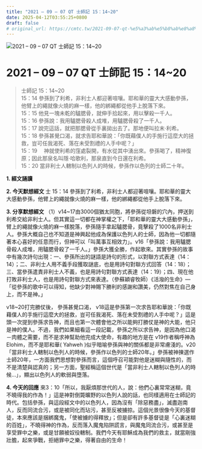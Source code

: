 ```yaml
---
title: "2021 – 09 – 07 QT 士師記 15：14~20"
date: 2025-04-12T03:55:25+0800
draft: false
# original_url: https://cmtc.tw/2021-09-07-qt-%e5%a3%ab%e5%b8%ab%e8%a8%98-15%ef%bc%9a1420
---
```


![2021 – 09 – 07 QT 士師記 15：14\~20](/images/qt.jpg   "2021 – 09 – 07 QT 士師記 15：14\~20")

# 2021 – 09 – 07 QT 士師記 15：14\~20

> 士師記 15：14\~20  
> 15：14 參孫到了利希，非利士人都迎著喧嚷。耶和華的靈大大感動參孫，他臂上的繩就像火燒的麻一樣，他的綁繩都從他手上脫落下來。  
> 15：15 他見一塊未乾的驢腮骨，就伸手拾起來，用以擊殺一千人。  
> 15：16 參孫說：我用驢腮骨殺人成堆，用驢腮骨殺了一千人。  
> 15：17 說完這話，就把那腮骨從手裏拋出去了。那地便叫拉末‧利希。  
> 15：18 參孫甚覺口渴，就求告耶和華說：「你既藉僕人的手施行這麼大的拯救，豈可任我渴死、落在未受割禮的人手中呢？」  
> 15：19 　神就使利希的窪處裂開，有水從其中湧出來。參孫喝了，精神復原；因此那泉名叫隱‧哈歌利，那泉直到今日還在利希。  
> 15：20 當非利士人轄制以色列人的時候，參孫作以色列的士師二十年。

**1. 經文誦讀**

**2.  今天默想經文**
士 15：14 參孫到了利希，非利士人都迎著喧嚷。耶和華的靈大大感動參孫，他臂上的繩就像火燒的麻一樣，他的綁繩都從他手上脫落下來。

**3. 分享默想經文**
（1）v14\~17由3000個猶太同胞，將參孫從坦磐的穴內，押送到利希交給非利士人。但其實這一切都在神掌權之下，「耶和華的靈大大感動參孫」，臂上的繩就像火燒的麻一樣脫落，參孫隨手拿起驢腮骨，竟擊殺了1000名非利士人。參孫大概自己也不知道是神興起他成為保護以色列人的士師，因為他一切都隨著本心喜好的任意而行，但神可以「叫萬事互相效力」。v16「參孫說：我用驢腮骨殺人成堆，用驢腮骨殺了一千人。」參孫大獲全勝，作起歌來。其實參孫的故事中有幾次詩句出現：一、參孫所出的謎語是詩句的形式，以對聯方式表達（14：14）；二、非利士人用不義手段獲取謎底，也是用詩句對聯方式回答（14：18）；三、當參孫遣責非利士人不義，也是用詩句對聯方式表達（14：19）；四、現在他打敗非利士人，也是用詩句對聯方式來表達。（參蘇穎睿牧師）《活潑的生命》— 「從參孫的歌中可以得知，他缺少對神賜下勝利的感謝和讚美，仍然對焦在自己身上，而不是神。」

v18\~20打完勝仗後， 參孫甚覺口渴， v18這是參孫第一次求告耶和華說：「你既藉僕人的手施行這麼大的拯救，豈可任我渴死、落在未受割禮的人手中呢？」這是頭一次提到參孫求告神，而且也第一次體會他之所以能夠打勝仗是神的大能，他只是神的僕人。不過，我們如果細看這一段記載，參孫之所以求告神，是因為他口渴－肉體之需要，而不是求神幫助他完成大使命，有趣的地方是在 v19作者稱呼神為 Elohim，而不是耶和華( Yahweh )似乎暗喻參孫與神的關係都是非常膚淺的。v20「當非利士人轄制以色列人的時候，參孫作以色列的士師20年。」參孫被神揀選作士師20年，一方面我們思想對參孫而言，這個呼召可能對他是迷糊與隨性的，而不是清楚與認真的；另一方面，聖經稱這個世代是「當非利士人轄制以色列人的時候…」，顯出以色列人的軟弱與墮落。

**4. 今天的回應**
來3：10「所以，我厭煩那世代的人，說：他們心裏常常迷糊，竟不曉得我的作為！」這是神對倒斃曠野的以色列人說的話，也同樣適用在士師記的時代。包括參孫，與這段經文中的以色列人，因為沒有「除惡務盡」，滅盡迦南人，反而同流合污，或是被同化而玷污，甚至反被擄掠。這個光景很像今天的基督徒，本來應該是捆綁魔鬼，「使被擄的得釋放」；但是卻有許多基督徒是「心裏迷糊的百姓」，不曉得神的作為，反而落入魔鬼陷阱謊言，與魔鬼同流合污，或甚至是享受罪中之樂，或是甘願被奴役轄制。我們今天有耶穌成為我們的救主，就當剛強壯膽，起來爭戰，拒絕罪中之樂，得著自由的生命！
